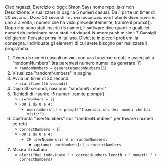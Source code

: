 <!------------------------
    CONSEGNA ESERCIZIO
------------------------->
Ciao ragazzi,
Esercizio di oggi: Simon Says
nome repo: js-simon
Descrizione: Visualizzare in pagina 5 numeri casuali. Da lì parte un timer di 30 secondi. Dopo 30 secondi i numeri scompaiono e l'utente deve inserire, uno alla volta, i numeri che ha visto precedentemente, tramite il prompt(). Dopo che sono stati inseriti i 5 numeri, il software dice quanti e quali dei numeri da indovinare sono stati individuati.
Numero push minimi: 7
Consigli del giorno:
Pensate prima in italiano.
Dividete in piccoli problemi la consegna.
Individuate gli elementi di cui avete bisogno per realizzare il programma.



<!-------------------
    PSEUDO-CODICE
-------------------->
1.  Genera 5 numeri casuali univoci con una funzione creata e assegnali a "randomNumbers"
    (tra parentesi numero numeri da generare 'i')
    - `randomNumbers = generateRandomNumbers(5)`
2.  Visualizza "randomNumbers" in pagina
3.  Avvia un timer di 30 secondi
    - `startTimer(30 secondi)`
4.  Dopo 30 secondi, nascondi "randomNumbers"
5.  Richiedi di inserire i 5 numeri tramite prompt()
    - `userNumbers = []`
    - `FOR i da 0 a 4:`
        - `userNumbers[i] = prompt("Inserisci uno dei numeri che hai visto:")`
6.  Confronta "userNumbers" con "randomNumbers" per trovare i numeri corretti
    - `correctNumbers = []`
    - `FOR i da 0 a 4:`
        - `IF userNumbers[i] è in randomNumbers:`
            - `aggiungi userNumbers[i] a correctNumbers`
7.  Mostra il risultato
    - `alert("Hai indovinato " + correctNumbers.length + " numeri: " + correctNumbers)`